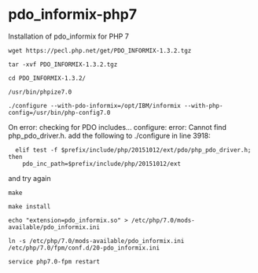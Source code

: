# pdo_informix-php7
Installation of pdo_informix for PHP 7
```
wget https://pecl.php.net/get/PDO_INFORMIX-1.3.2.tgz

tar -xvf PDO_INFORMIX-1.3.2.tgz

cd PDO_INFORMIX-1.3.2/

/usr/bin/phpize7.0

./configure --with-pdo-informix=/opt/IBM/informix --with-php-config=/usr/bin/php-config7.0
```
On error: 
checking for PDO includes... configure: error: Cannot find php_pdo_driver.h.
add the following to ./configure in line 3918:
```
  elif test -f $prefix/include/php/20151012/ext/pdo/php_pdo_driver.h; then
    pdo_inc_path=$prefix/include/php/20151012/ext
```
and try again

```
make

make install

echo "extension=pdo_informix.so" > /etc/php/7.0/mods-available/pdo_informix.ini

ln -s /etc/php/7.0/mods-available/pdo_informix.ini /etc/php/7.0/fpm/conf.d/20-pdo_informix.ini

service php7.0-fpm restart
```
